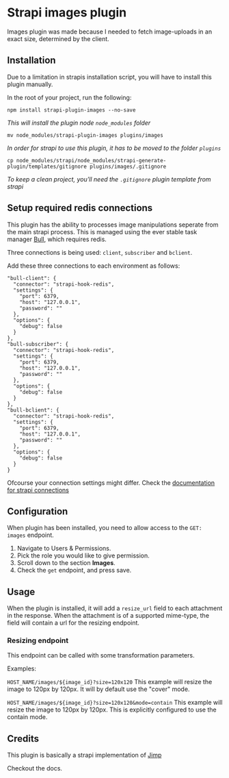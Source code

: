 # Strapi images plugin

Images plugin was made because I needed to fetch image-uploads in an exact size, determined by the client.

## Installation

Due to a limitation in strapis installation script, you will have to install this plugin manually.

In the root of your project, run the following:
```
npm install strapi-plugin-images --no-save
```
*This will install the plugin node `node_modules` folder*

```
mv node_modules/strapi-plugin-images plugins/images
```
*In order for strapi to use this plugin, it has to be moved to the folder `plugins`*

```
cp node_modules/strapi/node_modules/strapi-generate-plugin/templates/gitignore plugins/images/.gitignore
```
*To keep a clean project, you'll need the `.gitignore` plugin template from strapi*

## Setup required redis connections

This plugin has the ability to processes image manipulations seperate from the main strapi process. This is managed using the ever stable task manager [Bull](https://www.npmjs.com/package/bull), which requires redis.

Three connections is being used: `client`, `subscriber` and `bclient`.

Add these three connections to each environment as follows:
```
"bull-client": {
  "connector": "strapi-hook-redis",
  "settings": {
    "port": 6379,
    "host": "127.0.0.1",
    "password": ""
  },
  "options": {
    "debug": false
  }
},
"bull-subscriber": {
  "connector": "strapi-hook-redis",
  "settings": {
    "port": 6379,
    "host": "127.0.0.1",
    "password": ""
  },
  "options": {
    "debug": false
  }
},
"bull-bclient": {
  "connector": "strapi-hook-redis",
  "settings": {
    "port": 6379,
    "host": "127.0.0.1",
    "password": ""
  },
  "options": {
    "debug": false
  }
}
```
Ofcourse your connection settings might differ. Check the [documentation for strapi connections](https://strapi.io/documentation/3.x.x/configurations/configurations.html#database)

## Configuration

When plugin has been installed, you need to allow access to the `GET: images` endpoint.

1. Navigate to Users & Permissions.
2. Pick the role you would like to give permission.
3. Scroll down to the section **Images**.
4. Check the `get` endpoint, and press save.

## Usage

When the plugin is installed, it will add a `resize_url` field to each attachment in the response. When the attachment is of a supported mime-type, the field will contain a url for the resizing endpoint.

### Resizing endpoint

This endpoint can be called with some transformation parameters.

Examples:

```HOST_NAME/images/${image_id}?size=120x120```
This example will resize the image to 120px by 120px. It will by default use the "cover" mode.

```HOST_NAME/images/${image_id}?size=120x120&mode=contain```
This example will resize the image to 120px by 120px. This is explicitly configured to use the contain mode.

## Credits

This plugin is basically a strapi implementation of [Jimp](https://github.com/oliver-moran/jimp)

Checkout the docs.
